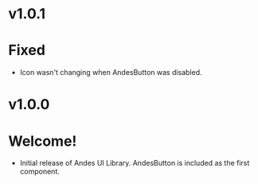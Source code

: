 # v1.0.1
# Fixed
- Icon wasn't changing when AndesButton was disabled.

# v1.0.0
# Welcome!
- Initial release of Andes UI Library. AndesButton is included as the first component.